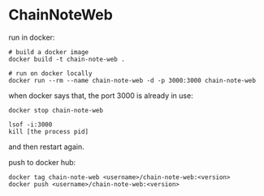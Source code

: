 # ChainNoteWeb

run in docker:
```bash=
# build a docker image
docker build -t chain-note-web .

# run on docker locally
docker run --rm --name chain-note-web -d -p 3000:3000 chain-note-web
```

when docker says that, the port 3000 is already in use:
```bash=
docker stop chain-note-web

lsof -i:3000
kill [the process pid]
```
and then restart again.

push to docker hub:
```bash=
docker tag chain-note-web <username>/chain-note-web:<version>
docker push <username>/chain-note-web:<version>
```
